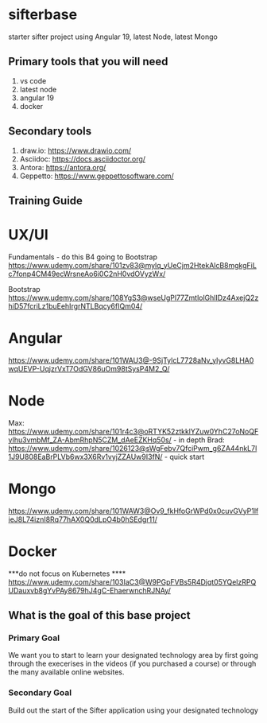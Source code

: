 # sifterbase
starter sifter project using Angular 19, latest Node, latest Mongo

## Primary tools that you will need
1. vs code
2. latest node
3. angular 19
4. docker

## Secondary tools
1. draw.io: https://www.drawio.com/
2. Asciidoc: https://docs.asciidoctor.org/
3. Antora: https://antora.org/
4. Geppetto: https://www.geppettosoftware.com/
   

## Training Guide

UX/UI
=================
Fundamentals - do this B4 going to Bootstrap
https://www.udemy.com/share/101zv83@mylq_yUeCjm2HtekAlcB8mgkgFiLc7fonp4CM49ecWrsneAo6i0C2nH0vdOVyzWx/


Bootstrap
https://www.udemy.com/share/108YgS3@wseUgPl77ZmtlolGhlIDz4AxejQ2zhiD57fcriLz1buEehIrgrNTLBqcy6fIQm04/



Angular
=================
https://www.udemy.com/share/101WAU3@-9SjTylcL7728aNv_yIyvG8LHA0wqUEVP-UqjzrVxT7OdGV86uOm98tSysP4M2_Q/



Node
===============
Max: https://www.udemy.com/share/101r4c3@oRTYK52ztkklYZuw0YhC27oNoQFyIhu3vmbMf_ZA-AbmRhpN5CZM_dAeEZKHq50s/ - in depth
Brad: https://www.udemy.com/share/1026123@sWgFebv7QfciPwm_g6ZA44nkL7l1J9U808EaBrPLVb6wx3X6Rv1vyjZZAUw9I3fN/ - quick start


Mongo
================
https://www.udemy.com/share/101WAW3@Ov9_fkHfoGrWPd0x0cuvGVyP1lfieJ8L74iznI8Rq77hAX0Q0dLpO4b0hSEdgr11/


Docker
==================
***do not focus on Kubernetes ****
https://www.udemy.com/share/103IaC3@W9PGpFVBs5R4Djqt05YQelzRPQUDauxvb8gYvPAy8679hJ4gC-EhaerwnchRJNAy/


## What is the goal of this base project
### Primary Goal
We want you to start to learn your designated technology area by first going through the execerises in the videos (if you purchased a course) or through the many available online websites.

### Secondary Goal
Build out the start of the Sifter application using your designated technology
